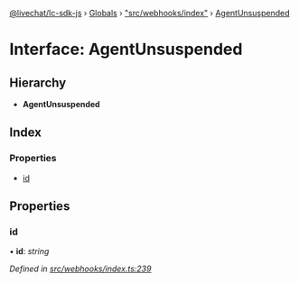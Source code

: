 [@livechat/lc-sdk-js](../README.md) › [Globals](../globals.md) › ["src/webhooks/index"](../modules/_src_webhooks_index_.md) › [AgentUnsuspended](_src_webhooks_index_.agentunsuspended.md)

# Interface: AgentUnsuspended

## Hierarchy

* **AgentUnsuspended**

## Index

### Properties

* [id](_src_webhooks_index_.agentunsuspended.md#id)

## Properties

###  id

• **id**: *string*

*Defined in [src/webhooks/index.ts:239](https://github.com/livechat/lc-sdk-js/blob/adb7bb1/src/webhooks/index.ts#L239)*
